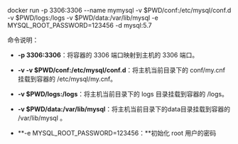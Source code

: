 docker run -p 3306:3306 --name mymysql -v $PWD/conf:/etc/mysql/conf.d -v $PWD/logs:/logs -v $PWD/data:/var/lib/mysql -e MYSQL\_ROOT\_PASSWORD=123456 -d mysql:5.7

命令说明：

* **-p 3306:3306**：将容器的 3306 端口映射到主机的 3306 端口。

* **-v -v $PWD/conf:/etc/mysql/conf.d**：将主机当前目录下的 conf/my.cnf 挂载到容器的 /etc/mysql/my.cnf。

* **-v $PWD/logs:/logs**：将主机当前目录下的 logs 目录挂载到容器的 /logs。

* **-v $PWD/data:/var/lib/mysql**：将主机当前目录下的data目录挂载到容器的 /var/lib/mysql 。

* **-e MYSQL\_ROOT\_PASSWORD=123456：**初始化 root 用户的密码



